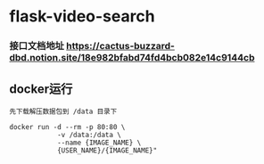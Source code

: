 # flask-video-search


### 接口文档地址 https://cactus-buzzard-dbd.notion.site/18e982bfabd74fd4bcb082e14c9144cb

## docker运行

~~~
先下载解压数据包到 /data 目录下

docker run -d --rm -p 80:80 \
            -v /data:/data \
            --name {IMAGE_NAME} \
            {USER_NAME}/{IMAGE_NAME}"
~~~
